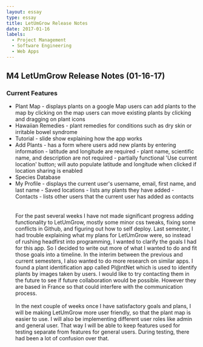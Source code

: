 ```yaml
---
layout: essay
type: essay
title: LetUmGrow Release Notes
date: 2017-01-16
labels:
  - Project Management
  - Software Engineering
  - Web Apps
---
```


<!-- <img class="ui centered image" src="../images/blue-brain.jpg"> -->

## M4 LetUmGrow Release Notes (01-16-17)

### Current Features
<ul>
<li>Plant Map - displays plants on a google Map
  users can add plants to the map by clicking on the map
  users can move existing plants by clicking and dragging on plant icons</li>
<li>Hawaiian Remedies - plant remedies for conditions such as dry skin or irritable bowel syndrome</li>
<li>Tutorial - slide show explaining how the app works</li>
<li>Add Plants - has a form where users add new plants by entering information
  - latitude and longitude are required
  - plant name, scientific name, and description are not required
  - partially functional 'Use current location' button; will auto populate latitude and longitude when clicked if location sharing is enabled</li>
<li>Species Database</li>
<li>My Profile - displays the current user's username, email, first name, and last name
  - Saved locations - lists any plants they have added
  - Contacts - lists other users that the current user has added as contacts</li>
<br><br>
For the past several weeks I have not made significant progress adding functionality to LetUmGrow, mostly some minor css tweaks, fixing some conflicts in Github, and figuring out how to self deploy. Last semester, I had trouble explaining what my plans for LetUmGrow were, so instead of rushing headfirst into programming, I wanted to clarify the goals I had for this app. So I decided to write out more of what I wanted to do and fit those goals into a timeline. In the interim between the previous and current semesters, I also wanted to do more research on similar apps. I found a plant identification app called Pl@ntNet which is used to identify plants by images taken by users. I would like to try contacting them in the future to see if future collaboration would be possible. However they are based in France so that could interfere with the communication process.
<br><br>
In the next couple of weeks once I have satisfactory goals and plans, I will be making LetUmGrow more user friendly, so that the plant map is easier to use. I will also be implementing different user roles like admin and general user. That way I will be able to keep features used for testing separate from features for general users. During testing, there had been a lot of confusion over that.
